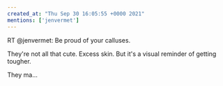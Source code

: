 ```yaml
---
created_at: "Thu Sep 30 16:05:55 +0000 2021"
mentions: ['jenvermet']
---
```


RT @jenvermet: Be proud of your calluses. 

They're not all that cute. Excess skin. But it's a visual reminder of getting tougher.

They ma…